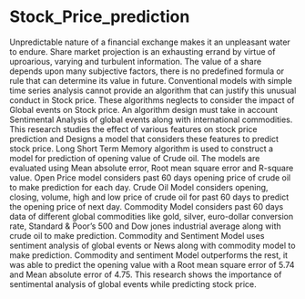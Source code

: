 # Stock_Price_prediction
Unpredictable nature of a financial exchange makes it an unpleasant water to endure. Share market projection is an exhausting errand by virtue of uproarious, varying and turbulent information. The value of a share depends upon many subjective factors, there is no predefined formula or rule that can determine its value in future. Conventional models with simple time series analysis cannot provide an algorithm that can justify this unusual conduct in Stock price. These algorithms neglects to consider the impact of Global events on Stock price. An algorithm design must take in account Sentimental Analysis of global events along with international commodities. This research studies the effect of various features on stock price prediction and Designs a model that considers these features to predict stock price. Long Short Term Memory algorithm is used to construct a model for prediction of opening value of Crude oil. The models are evaluated using Mean absolute error, Root mean square error and R-square value. Open Price model considers past 60 days opening price of crude oil to make prediction for each day. Crude Oil Model considers opening, closing, volume, high and low price of crude oil for past 60 days to predict the opening price of next day. Commodity Model considers past 60 days data of different global commodities like gold, silver, euro-dollar conversion rate, Standard & Poor’s 500 and Dow jones industrial average along with crude oil to make prediction. Commodity and Sentiment Model uses sentiment analysis of global events or News along with commodity model to make prediction. Commodity and sentiment Model outperforms the rest, it was able to predict the opening value with a Root mean square error of 5.74 and Mean absolute error of 4.75. This research shows the importance of sentimental analysis of global events while predicting stock price.
